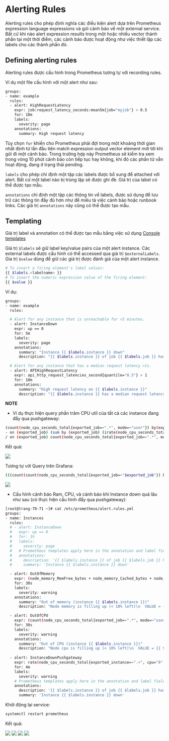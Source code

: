 # Alerting Rules

Alerting rules cho phép định nghĩa các điều kiện alert dựa trên Prometheus expression language expressions và gửi cảnh báo về một external service. Bất cứ khi nào alert expression results trong một hoặc nhiều vector thành phần tại một thời điểm, các cảnh báo được hoạt động như việc thiết lập các labels cho các thành phần đó.

## Defining alerting rules

Alerting rules được cấu hình trong Prometheus tương tự với recording rules.

Ví dụ một file cấu hình với một alert như sau:

```sh
groups:
- name: example
  rules:
  - alert: HighRequestLatency
    expr: job:request_latency_seconds:mean5m{job="myjob"} > 0.5
    for: 10m
    labels:
      severity: page
    annotations:
      summary: High request latency
```

Tùy chọn `for` khiến cho Prometheus phải đợi trong một khoảng thời gian nhất định từ lần đầu tiên match expression output vector element mới tới khi gửi đi một cảnh báo. Trong trường hợp này Prometheus sẽ kiểm tra xem trong vòng 10 phút cảnh báo còn tiếp tục hay không, khi đó các phần tử vẫn hoạt động, đang ở trạng thái pending.

`labels` cho phép chỉ định một tập các labels được bổ sung để attached với alert. Bất cứ một label nào bị trùng lặp sẽ được ghi đè. Giá trị của label có thể được tạo mẫu.

`annotations` chỉ định một tập các thông tin về labels, được sử dụng để lưu trữ các thông tin đầy đủ hơn như để miêu tả việc cảnh báo hoặc runbook links. Các giá trị `annotations` này cũng có thể được tạo mẫu.

## Templating

Giá trị label và annotation có thể được tạo mẫu bằng việc sử dụng [Console templates](https://prometheus.io/docs/visualization/consoles/)

Giá trị `$labels` sẽ giữ label key/value pairs của một alert instance. Các external labels được cấu hình có thể accessed qua giá trị `$externalLabels`. Gia trị `$value` dùng để giữ các giá trị được đánh giá của một alert instance.

```sh
# To insert a firing element's label values:
{{ $labels.<labelname> }}
# To insert the numeric expression value of the firing element:
{{ $value }}
```

Ví dụ:

```sh
groups:
- name: example
  rules:

  # Alert for any instance that is unreachable for >5 minutes.
  - alert: InstanceDown
    expr: up == 0
    for: 5m
    labels:
      severity: page
    annotations:
      summary: "Instance {{ $labels.instance }} down"
      description: "{{ $labels.instance }} of job {{ $labels.job }} has been down for more than 5 minutes."

  # Alert for any instance that has a median request latency >1s.
  - alert: APIHighRequestLatency
    expr: api_http_request_latencies_second{quantile="0.5"} > 1
    for: 10m
    annotations:
      summary: "High request latency on {{ $labels.instance }}"
      description: "{{ $labels.instance }} has a median request latency above 1s (current value: {{ $value }}s)"
```


**NOTE**

* Ví dụ thực hiện query phần trăm CPU util của tất cả các instance đang đẩy qua pushgateway:

```sh
(count(node_cpu_seconds_total{exported_job=~".*", mode=~"user"}) by(exported_job) 
- on (exported_job) (sum by (exported_job) (irate(node_cpu_seconds_total{mode='idle',exported_job=~".+"}[5m])))) * 100 
/ on (exported_job) count(node_cpu_seconds_total{exported_job=~".*", mode=~"user"}) by(exported_job)
```

Kết quả:

<img src="../img/33.png">

Tương tự với Query trên Grafana: 

```sh
(((count(count(node_cpu_seconds_total{exported_job=~"$exported_job"}) by (cpu))) - avg(sum by (mode)(irate(node_cpu_seconds_total{mode='idle',exported_job=~"$exported_job"}[5m])))) * 100) / count(count(node_cpu_seconds_total{exported_job=~"$exported_job"}) by (cpu))
```

<img src="../img/34.png">

* Cấu hình cảnh báo Ram, CPU, và cảnh báo khi Instance down quá lâu như sau (có thực hiện cấu hình đẩy qua pushgateway):

```sh
[root@trang-70-71 ~]# cat /etc/prometheus/alert.rules.yml
groups:
- name: Instances
  rules:
  # - alert: InstanceDown
  #   expr: up == 0
  #   for: 1h
  #   labels:
  #     severity: page
  #   # Prometheus templates apply here in the annotation and label fields of the alert.
  #   annotations:
  #     description: '{{ $labels.instance }} of job {{ $labels.job }} has been down for more than 5s.'
  #     summary: 'Instance {{ $labels.instance }} down'

  - alert: OutOfMemory
    expr: (node_memory_MemFree_bytes + node_memory_Cached_bytes + node_memory_Buffers_bytes) / node_memory_MemTotal_bytes * 100 < 10
    for: 30s
    labels:
      severity: warning
    annotations:
      summary: "Out of memory (instance {{ $labels.instance }})"
      description: "Node memory is filling up (< 10% left)\n  VALUE = {{ $value }}\n  LABELS: {{ $labels }}"

  - alert: OutOfCPU
    expr: (count(node_cpu_seconds_total{exported_job=~".*", mode=~"user"}) by(exported_job) - on (exported_job) (sum by (exported_job) (irate(node_cpu_seconds_total{mode='idle',exported_job=~".+"}[5m])))) * 100 / on (exported_job) count(node_cpu_seconds_total{exported_job=~".*", mode=~"user"}) by(exported_job) > 90
    for: 30s
    labels:
      severity: warning
    annotations:
      summary: "Out of CPU (instance {{ $labels.instance }})"
      description: "Node cpu is filling up (< 10% left)\n  VALUE = {{ $value }}\n  LABELS: {{ $labels }}"
  
  - alert: InstanceDownPushgateway
    expr: rate(node_cpu_seconds_total{exported_instance=~".+", cpu="0", mode="user"}[5m]) == 0
    for: 4m
    labels:
      severity: warning
    # Prometheus templates apply here in the annotation and label fields of the alert.
    annotations:
      description: '{{ $labels.instance }} of job {{ $labels.job }} has been down for more than 5m.'
      summary: 'Instance {{ $labels.instance }} down'
```

Khởi động lại service:

```sh
systemctl restart prometheus
```

Kết quả:

<img src="../img/35.png">

<img src="../img/36.png">

<img src="../img/37.png">

<img src="../img/38.png">


